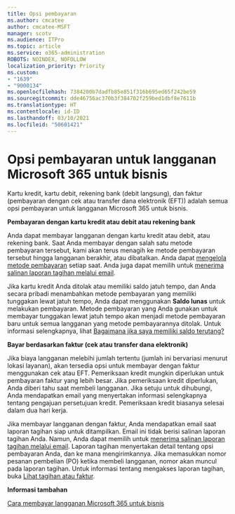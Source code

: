```yaml
---
title: Opsi pembayaran
ms.author: cmcatee
author: cmcatee-MSFT
manager: scotv
ms.audience: ITPro
ms.topic: article
ms.service: o365-administration
ROBOTS: NOINDEX, NOFOLLOW
localization_priority: Priority
ms.custom:
- "1639"
- "9000134"
ms.openlocfilehash: 7384200b7dadfb85e851f316b695ed65f242be59
ms.sourcegitcommit: dde46756ac370b3f384702f259bed1dbf8e7611b
ms.translationtype: HT
ms.contentlocale: id-ID
ms.lasthandoff: 03/10/2021
ms.locfileid: "50601421"
---
```

# <a name="payment-options-for-microsoft-365-for-business-subscriptions"></a>Opsi pembayaran untuk langganan Microsoft 365 untuk bisnis
  
Kartu kredit, kartu debit, rekening bank (debit langsung), dan faktur (pembayaran dengan cek atau transfer dana elektronik (EFT)) adalah semua opsi pembayaran untuk langganan Microsoft 365 untuk bisnis.
  
**Pembayaran dengan kartu kredit atau debit atau rekening bank**
  
Anda dapat membayar langganan dengan kartu kredit atau debit, atau rekening bank. Saat Anda membayar dengan salah satu metode pembayaran tersebut, kami akan terus menagih ke metode pembayaran tersebut hingga langganan berakhir, atau dibatalkan. Anda dapat [mengelola metode pembayaran](https://docs.microsoft.com/microsoft-365/commerce/billing-and-payments/manage-payment-methods) setiap saat. Anda juga dapat memilih untuk [menerima salinan laporan tagihan melalui email](https://docs.microsoft.com/microsoft-365/commerce/billing-and-payments/view-your-bill-or-invoice#receive-a-copy-of-your-billing-statement-in-email).

Jika kartu kredit Anda ditolak atau memiliki saldo jatuh tempo, dan Anda secara pribadi menambahkan metode pembayaran yang memiliki tunggakan lewat jatuh tempo, Anda dapat menggunakan **Saldo lunas** untuk melakukan pembayaran. Metode pembayaran yang Anda gunakan untuk membayar tunggakan lewat jatuh tempo akan menjadi metode pembayaran baru untuk semua langganan yang metode pembayarannya ditolak. Untuk informasi selengkapnya, lihat [Bagaimana jika saya memiliki saldo terutang?](https://docs.microsoft.com/microsoft-365/commerce/billing-and-payments/pay-for-your-subscription#what-if-i-have-an-outstanding-balance)

**Bayar berdasarkan faktur (cek atau transfer dana elektronik)**
  
Jika biaya langganan melebihi jumlah tertentu (jumlah ini bervariasi menurut lokasi layanan), akan tersedia opsi untuk membayar dengan faktur menggunakan cek atau EFT. Pemeriksaan kredit mungkin diperlukan untuk pembayaran faktur yang lebih besar. Jika pemeriksaan kredit diperlukan, Anda diberi tahu saat membeli langganan. Jika setuju untuk dihubungi, Anda mendapatkan email yang menyertakan informasi selengkapnya tentang pengajuan persetujuan kredit. Pemeriksaan kredit biasanya selesai dalam dua hari kerja.

Jika membayar langganan dengan faktur, Anda mendapatkan email saat laporan tagihan siap untuk ditampilkan. Email ini tidak berisi salinan laporan tagihan Anda. Namun, Anda dapat memilih untuk [menerima salinan laporan tagihan melalui email](https://docs.microsoft.com/microsoft-365/commerce/billing-and-payments/view-your-bill-or-invoice#receive-a-copy-of-your-billing-statement-in-email). Laporan tagihan menyertakan detail tentang opsi pembayaran Anda, dan ke mana mengirimkannya. Jika memasukkan nomor pesanan pembelian (PO) ketika membeli langganan, nomor akan muncul pada laporan tagihan. Untuk informasi tentang mengakses laporan tagihan, buka [Lihat tagihan atau faktur](https://docs.microsoft.com/microsoft-365/commerce/billing-and-payments/view-your-bill-or-invoice).
  
**Informasi tambahan**
  
[Cara membayar langganan Microsoft 365 untuk bisnis](https://docs.microsoft.com/microsoft-365/commerce/billing-and-payments/pay-for-your-subscription)